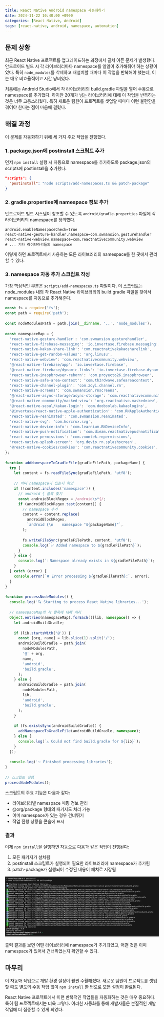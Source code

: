 ```yaml
---
title: React Native Android namespace 자동화하기
date: 2024-11-22 10:40:00 +0900
categories: [React Native, Android]
tags: [react-native, android, namespace, automation]
---
```



## 문제 상황

최근 React Native 프로젝트를 업그레이드하는 과정에서 골치 아픈 문제가 발생했다. 안드로이드 빌드 시 각 라이브러리마다 namespace를 일일이 추가해줘야 하는 상황이었다. 특히 `node_modules`를 삭제하고 재설치할 때마다 이 작업을 반복해야 했는데, 이는 매우 비효율적이고 시간 낭비였다.

처음에는 Android Studio에서 각 라이브러리의 build.gradle 파일을 열어 수동으로 namespace를 추가했다. 하지만 20개가 넘는 라이브러리에 대해 이 작업을 반복하는 것은 너무 고통스러웠다. 특히 새로운 팀원이 프로젝트를 셋업할 때마다 이런 불편함을 겪어야 한다는 점이 마음에 걸렸다.

## 해결 과정

이 문제를 자동화하기 위해 세 가지 주요 작업을 진행했다.

### 1. package.json에 postinstall 스크립트 추가

먼저 `npm install` 실행 시 자동으로 namespace를 추가하도록 package.json의 scripts에 postinstall을 추가했다.

```json
"scripts": {
  "postinstall": "node scripts/add-namespaces.ts && patch-package"
}
```

### 2. gradle.properties에 namespace 정보 추가

안드로이드 빌드 시스템이 참조할 수 있도록 `android/gradle.properties` 파일에 각 라이브러리의 namespace를 정의했다.

```
android.enableNamespaceCheck=true
react-native-gesture-handler.namespace=com.swmansion.gesturehandler
react-native-webview.namespace=com.reactnativecommunity.webview
# ... 기타 라이브러리들의 namespace
```

이렇게 하면 프로젝트에서 사용하는 모든 라이브러리의 namespace를 한 곳에서 관리할 수 있다.

### 3. namespace 자동 추가 스크립트 작성

가장 핵심적인 부분은 `scripts/add-namespaces.ts` 파일이다. 이 스크립트는 node_modules 내의 각 React Native 라이브러리의 build.gradle 파일을 찾아서 namespace를 자동으로 추가해준다.

```typescript
const fs = require('fs');
const path = require('path');

const nodeModulesPath = path.join(__dirname, '..', 'node_modules');

const namespaceMap = {
  'react-native-gesture-handler': 'com.swmansion.gesturehandler',
  'react-native-firebase-messaging': 'io.invertase.firebase.messaging',
  'react-native-kakao-share-link': 'com.reactnativekakaosharelink',
  'react-native-get-random-values': 'org.linusu',
  'react-native-webview': 'com.reactnativecommunity.webview',
  '@react-native-firebase/app': 'io.invertase.firebase',
  '@react-native-firebase/dynamic-links': 'io.invertase.firebase.dynamiclinks',
  'react-native-inappbrowser-reborn': 'com.proyecto26.inappbrowser',
  'react-native-safe-area-context': 'com.th3rdwave.safeareacontext',
  'react-native-channel-plugin': 'com.zoyi.channel.rn',
  'react-native-screens': 'com.swmansion.rnscreens',
  '@react-native-async-storage/async-storage': 'com.reactnativecommunity.asyncstorage',
  '@react-native-community/masked-view': 'org.reactnative.maskedview',
  '@react-native-seoul/kakao-login': 'com.dooboolab.kakaologins',
  '@invertase/react-native-apple-authentication': 'com.RNAppleAuthentication',
  'react-native-reanimated': 'com.swmansion.reanimated',
  'react-native-svg': 'com.horcrux.svg',
  'react-native-device-info': 'com.learnium.RNDeviceInfo',
  'react-native-push-notification': 'com.dieam.reactnativepushnotification',
  'react-native-permissions': 'com.zoontek.rnpermissions',
  'react-native-splash-screen': 'org.devio.rn.splashscreen',
  '@react-native-cookies/cookies': 'com.reactnativecommunity.cookies',
};

function addNamespaceToGradleFile(gradleFilePath, packageName) {
  try {
    let content = fs.readFileSync(gradleFilePath, 'utf8');

    // 이미 namespace가 있는지 확인
    if (!content.includes('namespace')) {
      // android { 블록 찾기
      const androidBlockRegex = /android\s*{/;
      if (androidBlockRegex.test(content)) {
        // namespace 추가
        content = content.replace(
          androidBlockRegex,
          `android {\n    namespace "${packageName}"`,
        );

        fs.writeFileSync(gradleFilePath, content, 'utf8');
        console.log(`✅ Added namespace to ${gradleFilePath}`);
      }
    } else {
      console.log(`ℹ️ Namespace already exists in ${gradleFilePath}`);
    }
  } catch (error) {
    console.error(`❌ Error processing ${gradleFilePath}:`, error);
  }
}

function processNodeModules() {
  console.log('🔍 Starting to process React Native libraries...');

  // namespaceMap의 각 항목에 대해 처리
  Object.entries(namespaceMap).forEach(([lib, namespace]) => {
    let androidBuildGradle;

    if (lib.startsWith('@')) {
      const [org, name] = lib.slice(1).split('/');
      androidBuildGradle = path.join(
        nodeModulesPath,
        '@' + org,
        name,
        'android',
        'build.gradle',
      );
    } else {
      androidBuildGradle = path.join(
        nodeModulesPath,
        lib,
        'android',
        'build.gradle',
      );
    }

    if (fs.existsSync(androidBuildGradle)) {
      addNamespaceToGradleFile(androidBuildGradle, namespace);
    } else {
      console.log(`⚠️ Could not find build.gradle for ${lib}`);
    }
  });

  console.log('✨ Finished processing libraries');
}

// 스크립트 실행
processNodeModules();
```

스크립트의 주요 기능은 다음과 같다:

- 라이브러리별 namespace 매핑 정보 관리
- @org/package 형태의 패키지도 처리 가능
- 이미 namespace가 있는 경우 건너뛰기
- 작업 진행 상황을 콘솔에 표시

### 결과

이제 `npm install`을 실행하면 자동으로 다음과 같은 작업이 진행된다:

1. 모든 패키지가 설치됨
2. postinstall 스크립트가 실행되어 필요한 라이브러리에 namespace가 추가됨
3. patch-package가 실행되어 수정된 내용이 패치로 저장됨

![npm install > 출력 결과](/assets/images/posts/2024-11-22/rn-android-namespace.png)

출력 결과를 보면 어떤 라이브러리에 namespace가 추가되었고, 어떤 것은 이미 namespace가 있어서 건너뛰었는지 확인할 수 있다.

## 마무리

이 자동화 작업으로 개발 환경 설정이 훨씬 수월해졌다. 새로운 팀원이 프로젝트를 셋업할 때도 별도의 수동 작업 없이 `npm install` 한 번으로 모든 설정이 완료된다.

React Native 프로젝트에서 이런 반복적인 작업들을 자동화하는 것은 매우 중요하다. 특히 팀 프로젝트에서는 더욱 그렇다. 이러한 자동화를 통해 개발자들은 본질적인 개발 작업에 더 집중할 수 있게 되었다.